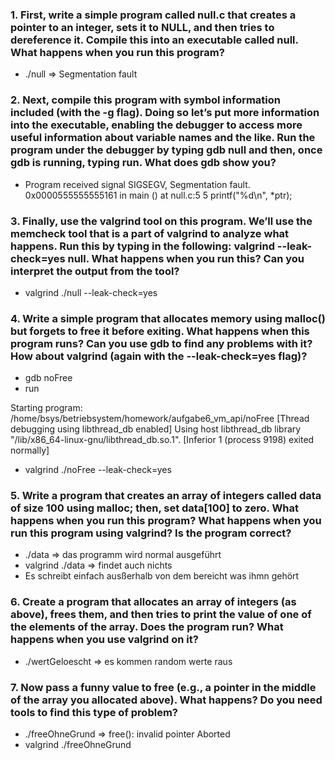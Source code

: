 ### 1. First, write a simple program called null.c that creates a pointer to an integer, sets it to NULL, and then tries to dereference it. Compile this into an executable called null. What happens when you run this program?

- ./null  =>  Segmentation fault

### 2. Next, compile this program with symbol information included (with the -g flag). Doing so let’s put more information into the executable, enabling the debugger to access more useful information about variable names and the like. Run the program under the debugger by typing gdb null and then, once gdb is running, typing run. What does gdb show you?

- Program received signal SIGSEGV, Segmentation fault.
0x0000555555555161 in main () at null.c:5
5           printf("%d\n", *ptr);

### 3. Finally, use the valgrind tool on this program. We’ll use the memcheck tool that is a part of valgrind to analyze what happens. Run this by typing in the following: valgrind --leak-check=yes null. What happens when you run this? Can you interpret the output from the tool?

- valgrind ./null --leak-check=yes

### 4. Write a simple program that allocates memory using malloc() but forgets to free it before exiting. What happens when this program runs? Can you use gdb to find any problems with it? How about valgrind (again with the --leak-check=yes flag)?

- gdb noFree
- run

Starting program: /home/bsys/betriebsystem/homework/aufgabe6_vm_api/noFree 
[Thread debugging using libthread_db enabled]
Using host libthread_db library "/lib/x86_64-linux-gnu/libthread_db.so.1".
[Inferior 1 (process 9198) exited normally]

- valgrind ./noFree --leak-check=yes


### 5. Write a program that creates an array of integers called data of size 100 using malloc; then, set data[100] to zero. What happens when you run this program? What happens when you run this program using valgrind? Is the program correct?

- ./data => das programm wird normal ausgeführt
- valgrind ./data => findet auch nichts
- Es schreibt einfach ausßerhalb von dem bereicht was ihmn gehört

### 6. Create a program that allocates an array of integers (as above), frees them, and then tries to print the value of one of the elements of the array. Does the program run? What happens when you use valgrind on it?

- ./wertGeloescht => es kommen random werte raus

### 7. Now pass a funny value to free (e.g., a pointer in the middle of the array you allocated above). What happens? Do you need tools to find this type of problem?

- ./freeOhneGrund => free(): invalid pointer Aborted
- valgrind ./freeOhneGrund